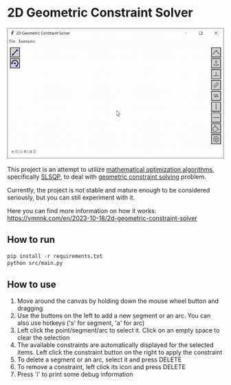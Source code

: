 # 2D Geometric Constraint Solver

![](./screenshots/preview.gif)

This project is an attempt to utilize [mathematical optimization algorithms](https://en.wikipedia.org/wiki/Mathematical_optimization), specifically [SLSQP](https://docs.scipy.org/doc/scipy/reference/optimize.minimize-slsqp.html), to deal with [geometric constraint solving](https://en.wikipedia.org/wiki/Geometric_constraint_solving) problem.

Currently, the project is not stable and mature enough to be considered seriously, but you can still experiment with it.

Here you can find more information on how it works: https://vmnnk.com/en/2023-10-18/2d-geometric-constraint-solver

## How to run

```
pip install -r requirements.txt
python src/main.py
```

## How to use

1. Move around the canvas by holding down the mouse wheel button and dragging
1. Use the buttons on the left to add a new segment or an arc. You can also use hotkeys ('s' for segment, 'a' for arc)
1. Left click the point/segment/arc to select it. Click on an empty space to clear the selection
1. The available constraints are automatically displayed for the selected items. Left click the constraint button on the right to apply the constraint
1. To delete a segment or an arc, select it and press DELETE
1. To remove a constraint, left click its icon and press DELETE
1. Press 'i' to print some debug information